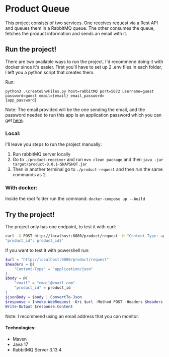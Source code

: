# Product Queue

This project consists of two services. One receives request via a Rest API and queues them in a RabbitMQ queue.
The other consumes the queue, fetches the product information and sends an email with it.

## Run the project!

There are two available ways to run the project. I'd recommend doing it with docker since it's easier.
First you'll have to set up 2 .env files in each folder, I left you a python script that creates them.

Run:
```shell
python3 .\createEnvFiles.py host=rabbitMQ port=5672 username=guest password=guest email={email} email_password=
{app_password}
```

Note: The email provided will be the one sending the email, and the password needed to run this app is an 
application password which you can get [here](https://support.google.com/mail/answer/185833?hl=es-419).

### Local:

I'll leave you steps to run the project manually:

1. Run rabbitMQ server locally
2. Go to `./product-receiver` and run `mvn clean package` and then `java -jar target/product-0.0.1-SNAPSHOT.jar`
3. Then in another terminal go to `./product-request` and then run the same commands as 2.

### With docker:
Inside the root folder run the command: `docker-compose up --build`

## Try the project!

The project only has one endpoint, to test it with curl:
```bash
curl -X POST http://localhost:8080/product/request -H "Content-Type: application/json" -d '{"email":"your_email", 
"product_id": product_id}'
```
If you want to test it with powershell run:
```powershell
$url = "http://localhost:8080/product/request"
$headers = @{
    "Content-Type" = "application/json"
}
$body = @{
    "email" = "email@email.com"
    "product_id" = product_id
}
$jsonBody = $body | ConvertTo-Json
$response = Invoke-WebRequest -Uri $url -Method POST -Headers $headers -Body $jsonBody -ErrorAction Stop
Write-Output $response.Content
```
Note: I recommend using an email address that you can monitor.
#### Technologies:

- Maven
- Java 17
- RabbitMQ Server 3.13.4